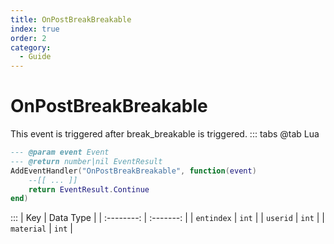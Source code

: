 ```yaml
---
title: OnPostBreakBreakable
index: true
order: 2
category:
  - Guide
---
```


# OnPostBreakBreakable
This event is triggered after break_breakable is triggered.
::: tabs
@tab Lua
```lua
--- @param event Event
--- @return number|nil EventResult
AddEventHandler("OnPostBreakBreakable", function(event)
    --[[ ... ]]
    return EventResult.Continue
end)
```

:::
|     Key    | Data Type |
| :--------: | :-------: |
| `entindex` |   `int`   |
|  `userid`  |   `int`   |
| `material` |   `int`   |